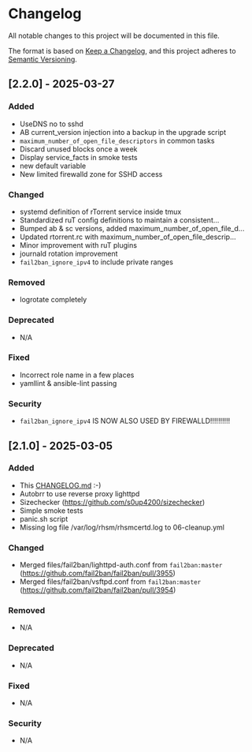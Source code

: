 # Changelog

All notable changes to this project will be documented in this file.

The format is based on [Keep a Changelog](https://keepachangelog.com/en/1.1.0/),
and this project adheres to [Semantic Versioning](https://semver.org/spec/v2.0.0.html).

## [2.2.0] - 2025-03-27

### Added

- UseDNS no to sshd
- AB current_version injection into a backup in the upgrade script
- `maximum_number_of_open_file_descriptors` in common tasks
- Discard unused blocks once a week
- Display service_facts in smoke tests
- new default variable
- New limited firewalld zone for SSHD access

### Changed

- systemd definition of rTorrent service inside tmux
- Standardized ruT config definitions to maintain a consistent...
- Bumped ab & sc versions, added maximum_number_of_open_file_d...
- Updated rtorrent.rc with maximum_number_of_open_file_descrip...
- Minor improvement with ruT plugins
- journald rotation improvement
- `fail2ban_ignore_ipv4` to include private ranges

### Removed

- logrotate completely

### Deprecated

- N/A

### Fixed

- Incorrect role name in a few places
- yamllint & ansible-lint passing

### Security

- `fail2ban_ignore_ipv4` IS NOW ALSO USED BY FIREWALLD!!!!!!!!!!


## [2.1.0] - 2025-03-05

### Added

- This [CHANGELOG.md](CHANGELOG.md) :-)
- Autobrr to use reverse proxy lighttpd
- Sizechecker (https://github.com/s0up4200/sizechecker)
- Simple smoke tests
- panic.sh script
- Missing log file /var/log/rhsm/rhsmcertd.log to 06-cleanup.yml

### Changed

- Merged files/fail2ban/lighttpd-auth.conf from `fail2ban:master` (https://github.com/fail2ban/fail2ban/pull/3955)
- Merged files/fail2ban/vsftpd.conf from `fail2ban:master` (https://github.com/fail2ban/fail2ban/pull/3954)

### Removed

- N/A

### Deprecated

- N/A

### Fixed

- N/A

### Security

- N/A
